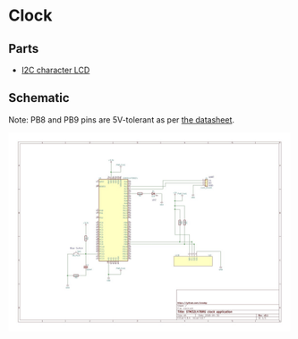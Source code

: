 # Clock

## Parts

- [I2C character LCD](http://akizukidenshi.com/catalog/g/gK-08896/)

## Schematic

Note: PB8 and PB9 pins are 5V-tolerant as per [the datasheet](http://www.st.com/resource/en/datasheet/stm32l476je.pdf).

![schematic](./Clock.jpg)
